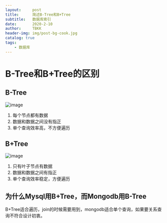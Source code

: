 ```yaml
---
layout:     post
title:      简述B-Tree和B+Tree
subtitle:   数据库索引
date:       2020-2-10
author:     TBKK
header-img: img/post-bg-cook.jpg
catalog: true
tags:
    - 数据库
---
```


# B-Tree和B+Tree的区别

## B-Tree
![image](http://www.qinxinfeng.com/img/others/B-Tree.jpg)

1. 每个节点都有数据
2. 数据和数据之间没有指正
3. 单个查询效率高，不方便遍历


## B+Tree
![image](http://www.qinxinfeng.com/img/others/B+Tree.jpg)

1. 只有叶子节点有数据
2. 数据和数据之间有指正
3. 单个查询效率稳定，方便遍历

## 为什么Mysql用B+Tree，而Mongodb用B-Tree
B+Tree适合遍历，join的时候需要用到，mongodb适合单个查询，如果要关系查询不符合设计初衷。


